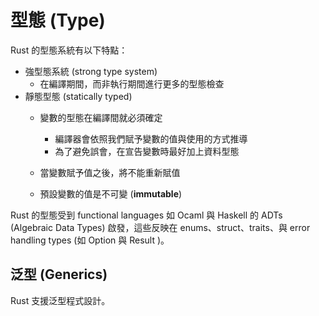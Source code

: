 # 型態 (Type)

Rust 的型態系統有以下特點：

- 強型態系統 (strong type system)
    - 在編譯期間，而非執行期間進行更多的型態檢查
- 靜態型態 (statically typed)
    - 變數的型態在編譯間就必須確定
        - 編譯器會依照我們賦予變數的值與使用的方式推導
		- 為了避免誤會，在宣告變數時最好加上資料型態

    - 當變數賦予值之後，將不能重新賦值
	- 預設變數的值是不可變 (**immutable**)



Rust 的型態受到 functional languages 如 Ocaml 與 Haskell 的 ADTs (Algebraic Data Types) 啟發，這些反映在 enums、struct、traits、與 error handling types (如 Option 與 Result )。


## 泛型 (Generics)

Rust 支援泛型程式設計。




